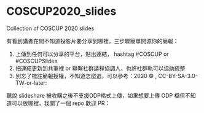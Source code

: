 # COSCUP2020_slides
Collection of COSCUP 2020 slides


有看到講者在問不知道投影片要分享到哪裡，三步驟簡單開源你的簡報：
1. 上傳到任何可以分享的平台，貼出連結， hashtag #COSCUP or #COSCUPSlides
2. 把連結更新到共筆裡 or 聯繫社群議程協調人，也許社群軌可以協助統整
3. 別忘了標註簡報授權，不知道怎麼選，可以參考：2020 © <your name>, CC-BY-SA-3.0-TW-or-later:<link>

聽說 slideshare 被收購之後不支援ODP格式上傳，如果想要上傳 ODP 檔但不知道可以放哪裡，我開了一個 repo 歡迎 PR：
